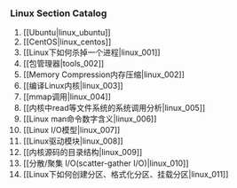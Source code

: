 ### Linux Section Catalog

1. [[Ubuntu|linux_ubuntu]]
1. [[CentOS|linux_centos]]
1. [[Linux下如何杀掉一个进程|linux_001]]
1. [[包管理器|tools_002]]
1. [[Memory Compression内存压缩|linux_002]]
1. [[编译Linux内核|linux_003]]
1. [[mmap调用|linux_004]]
1. [[内核中read等文件系统的系统调用分析|linux_005]]
1. [[Linux man命令数字含义|linux_006]]
1. [[Linux I/O模型|linux_007]]
1. [[Linux驱动模块|linux_008]]
1. [[内核源码的目录结构|linux_009]]
1. [[分散/聚集 I/O(scatter-gather I/O)|linux_010]]
1. [[Linux下如何创建分区、格式化分区、挂载分区|linux_011]]